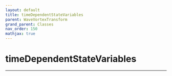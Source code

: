 ```yaml
---
layout: default
title: timeDependentStateVariables
parent: WaveVortexTransform
grand_parent: Classes
nav_order: 150
mathjax: true
---
```


#  timeDependentStateVariables




---

